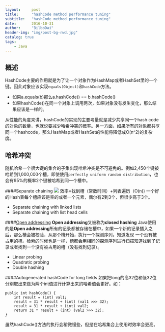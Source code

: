 ```yaml
---
layout:     post
title:      "hashCode method performance tuning"
subtitle:   "hashCode method performance tuning"
date:       2016-10-31
author:     "BilboDai"
header-img: "img/post-bg-rwd.jpg"
catalog: true
tags:
    - Java
---
```


概述
---
HashCode主要的作用就是为了让一个对象作为HashMap或者HashSet里的一个键。因此对象应该实现`equals(Object)`和`hashCode`方法。

- 如果a.equals(b)那么a.hashCode() == b.hashCode()
- 如果hashCode()在同一个对象上调用两次，如果对象没有发生变化，那么结果应该是一样的。

从性能的角度来讲，hashCode的实现的主要考量就是减少共享同一个hash code的对象的数量，也就说要减少哈希冲突的概率。另一方面，如果所有的对象都共享同一个hashcode，那么HashMap或者HashSet的性能将降低成O(n^2)的复杂度。

哈希冲突
---
随机哈希一个很大键的集合的子集出现哈希冲突是不可避免的。例如2,450个键被哈希到1,000,000个槽，即使使用`perfectly uniform random distribution`，也会有95%的概率2个键被哈希到同一个槽中。

####Separate chaining
![](https://upload.wikimedia.org/wikipedia/commons/thumb/d/d0/Hash_table_5_0_1_1_1_1_1_LL.svg/900px-Hash_table_5_0_1_1_1_1_1_LL.svg.png)
效率=找到槽（常数时间）+列表遍历（O(n))
一个好的Hash表每个槽应该是空的或者一个元素，偶尔有2到3个，但很少高于3个。

- Separate chaining with linked lists
- Separate chaining with list head cells

####[Open addressing](https://en.wikipedia.org/wiki/Open_addressing)
**Open addressing**又被称为**closed hashing** Java使用的是**Open addressing**所有的记录都被存储在槽中，如果一个新的记录插入之后，那么槽会被校验，从那个槽开始，执行一个探测序列，知道发现 一个没有被占用的槽。检索的时候也是一样，槽都会用相同的探测序列进行扫描知道找到了记录或者找到一个没有被占用的槽（没有找到记录）。

- Linear probing
- Quadratic probing
- Double hashing

####Autogenerated hashCode for long fields
如果把long的高32位和低32位分别取出来做为两个int值进行计算出来的哈希值会更好。如：

```
public int hashCode() {
    int result = (int) val1;
    result = 31 * result + (int) (val1 >>> 32);
    result = 31 * result + (int) val2;
    return 31 * result + (int) (val2 >>> 32);
}
```

虽然hashCode()方法的执行会稍微慢些，但是在哈希集合上使用时效率会更高。
